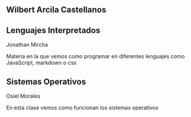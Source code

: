 Wilbert Arcila Castellanos 
---
## Lenguajes Interpretados
Jonathan Mircha 

Materia en la que vemos como programar en diferentes lenguajes como JavaScript, markdown o css

## Sistemas Operativos 
Osiel Morales

En esta clase vemos como funcionan los sistemas operativos
